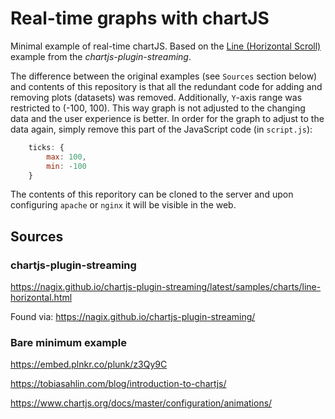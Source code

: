 # Real-time graphs with chartJS

Minimal example of real-time chartJS. Based on the [Line (Horizontal Scroll)](https://nagix.github.io/chartjs-plugin-streaming/latest/samples/charts/line-horizontal.html) example from the _chartjs-plugin-streaming_.

The difference between the original examples (see `Sources` section below) and contents of this repository is that all
the redundant code for adding and removing plots (datasets) was removed. Additionally, `Y`-axis range was restricted
to (-100, 100). This way graph is not adjusted to the changing data and the user experience is better. In order for the
graph to adjust to the data again, simply remove this part of the JavaScript code (in `script.js`):

```javascript
    ticks: {
        max: 100,
        min: -100
    }
```

The contents of this reporitory can be cloned to the server and upon configuring `apache` or `nginx` it will be visible
in the web.

## Sources

### chartjs-plugin-streaming

https://nagix.github.io/chartjs-plugin-streaming/latest/samples/charts/line-horizontal.html

Found via: https://nagix.github.io/chartjs-plugin-streaming/

### Bare minimum example

https://embed.plnkr.co/plunk/z3Qy9C

https://tobiasahlin.com/blog/introduction-to-chartjs/

https://www.chartjs.org/docs/master/configuration/animations/